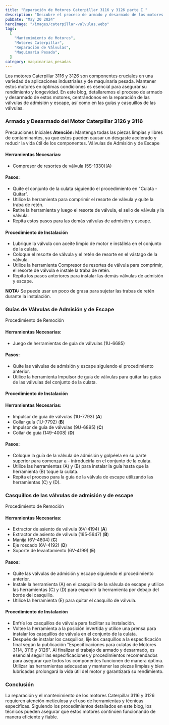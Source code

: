 ```yaml
---
title: "Reparación de Motores Caterpillar 3116 y 3126 parte I "
description: "Descubre el proceso de armado y desarmado de los motores Caterpillar 3116 y 3126, enfocándonos en la reparación de válvulas y componentes asociados"
pubDate: "May 20 2024"
heroImage: "/images/caterpillar-valvulas.webp"
tags:
  [
    "Mantenimiento de Motores",
    "Motores Caterpillar",
    "Reparación de Válvulas",
    "Maquinaria Pesada",
  ]
category: maquinarias_pesadas
---
```


Los motores Caterpillar 3116 y 3126 son componentes cruciales en una variedad de aplicaciones industriales y de maquinaria pesada. Mantener estos motores en óptimas condiciones es esencial para asegurar su rendimiento y longevidad. En este blog, detallaremos el proceso de armado y desarmado de estos motores, centrándonos en la reparación de las válvulas de admisión y escape, así como en las guías y casquillos de las válvulas.

### Armado y Desarmado del Motor Caterpillar 3126 y 3116

Precauciones Iniciales
**Atención:** Mantenga todas las piezas limpias y libres de contaminantes, ya que estos pueden causar un desgaste acelerado y reducir la vida útil de los componentes.
Válvulas de Admisión y de Escape

#### Herramientas Necesarias:

- Compresor de resortes de válvula (5S-1330)(A)

#### Pasos:

- Quite el conjunto de la culata siguiendo el procedimiento en "Culata - Quitar".
- Utilice la herramienta para comprimir el resorte de válvula y quite la traba de retén.
- Retire la herramienta y luego el resorte de válvula, el sello de válvula y la válvula.
- Repita estos pasos para las demás válvulas de admisión y escape.

#### Procedimiento de Instalación

- Lubrique la válvula con aceite limpio de motor e instálela en el conjunto de la culata.
- Coloque el resorte de válvula y el retén de resorte en el vástago de la válvula.
- Utilice la herramienta Compresor de resortes de válvula para comprimir, el resorte de válvula e instale la traba de retén.
- Repita los pasos anteriores para instalar las demás válvulas de admisión y escape.

**NOTA:** Se puede usar un poco de grasa para sujetar las trabas de retén durante la instalación.

### Guías de Válvulas de Admisión y de Escape

Procedimiento de Remoción

#### Herramientas Necesarias:

- Juego de herramientas de guía de válvulas (1U-6685)

#### Pasos:

- Quite las válvulas de admisión y escape siguiendo el procedimiento anterior.
- Utilice la herramienta Impulsor de guía de válvulas para quitar las guías de las válvulas del conjunto de la culata.

#### Procedimiento de Instalación

#### Herramientas Necesarias:

- Impulsor de guía de válvulas (1U-7793) (**A**)
- Collar guía (1U-7792) (**B**)
- Impulsor de guía de válvulas (9U-6895) (**C**)
- Collar de guía (149-4008) (**D**)

#### Pasos:

- Coloque la guía de la válvula de admisión y golpéela en su parte superior para comenzar a - introducirla en el conjunto de la culata.
- Utilice las herramientas (A) y (B) para instalar la guía hasta que la herramienta (B) toque la culata.
- Repita el proceso para la guía de la válvula de escape utilizando las herramientas (C) y (D).

### Casquillos de las válvulas de admisión y de escape

Procedimiento de Remoción

#### Herramientas Necesarias:

- Extractor de asiento de válvula (6V-4194) (**A**)
- Extractor de asiento de válvula (165-5647) (**B**)
- Manija (6V-4804) (**C**)
- Eje roscado (6V-4192) (**D**)
- Soporte de levantamiento (6V-4199) (**E**)

#### Pasos:

- Quite las válvulas de admisión y escape siguiendo el procedimiento anterior.
- Instale la herramienta (A) en el casquillo de la válvula de escape y utilice las herramientas (C) y (D) para expandir la herramienta por debajo del borde del casquillo.
- Utilice la herramienta (E) para quitar el casquillo de válvula.

#### Procedimiento de Instalación

- Enfríe los casquillos de válvula para facilitar su instalación.
- Voltee la herramienta a la posición invertida y utilice una prensa para instalar los casquillos de válvula en el conjunto de la culata.
- Después de instalar los casquillos, lije los casquillos a la especificación final según la publicación "Especificaciones para culatas de Motores 3114, 3116 y 3126".
  Al finalizar el trabajo de armado y desarmado, es esencial seguir las especificaciones y procedimientos recomendados para asegurar que todos los componentes funcionen de manera óptima. Utilizar las herramientas adecuadas y mantener las piezas limpias y bien lubricadas prolongará la vida útil del motor y garantizará su rendimiento.

### Conclusión

La reparación y el mantenimiento de los motores Caterpillar 3116 y 3126 requieren atención meticulosa y el uso de herramientas y técnicas específicas. Siguiendo los procedimientos detallados en este blog, los técnicos pueden asegurar que estos motores continúen funcionando de manera eficiente y fiable.
